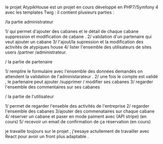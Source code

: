 le projet AtypikHouse est un projet en cours  développé en PHP7/Symfony 4 avec les templates Twig :
il contient plusieurs parties :

/la partie administrateur 

1/  qui permet d'ajouter des cabanes et le détail de chaque cabane  suppression et modification de cabane .
2/ validation d'un partenaire qui veut ajouter un cabane 
3/ l'ajout/la supression et la modification  des activités de atypiques house 
4/ lister l'ensemble des utilisateurs de sites  users /partner /administrateur.

/ la partie de partenaire 

1/ remplire le formulaire avec l'ensemble des données demandés on attendent la validation de l'administarateur .
2/ une fois le compte est validé , le partenaire peut ajouter /supprimer / modifier ses cabanes 
3/ regarder l'ensemble des commentaires sur ses cabanes 

/ la partie de l'utilisateur 

1/ permet de regarder l'enseble des activités de l'entreprise 
2/ regarder l'ensemble des cabanes 
3/ajouter des commenataires sur chaque cabane 
4/ réserver un cabane et paser en mode paiment avec (API stripe) (en cours)
5/ recevoir un email de confirmation de ça réservation (en cours) 



je travaille toujours sur le projet , j'eesaye actullement de travailler avec React pour avoir un front plus adaptable .
